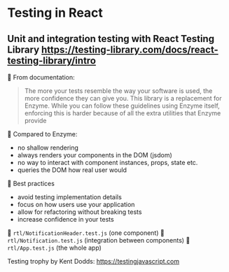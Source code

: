 # Testing in React

## Unit and integration testing with React Testing Library https://testing-library.com/docs/react-testing-library/intro

📖 From documentation:
> The more your tests resemble the way your software is used, the more confidence they can give you.
> This library is a replacement for Enzyme. While you can follow these guidelines using Enzyme itself, enforcing this is harder because of all the extra utilities that Enzyme provide

🤔 Compared to Enzyme: 
- no shallow rendering
- always renders your components in the DOM (jsdom)
- no way to interact with component instances, props, state etc.
- queries the DOM how real user would

🚀 Best practices
- avoid testing implementation details
- focus on how users use your application
- allow for refactoring without breaking tests
- increase confidence in your tests

👀 `rtl/NotificationHeader.test.js` (one component)
👀 `rtl/Notification.test.js` (integration between components)
👀 `rtl/App.test.js` (the whole app)

Testing trophy by Kent Dodds: https://testingjavascript.com